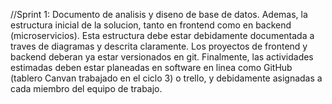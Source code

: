 //Sprint 1: Documento de analisis y diseno de base de datos.
Ademas, la estructura inicial de la solucion, tanto en frontend
como en backend (microservicios). Esta estructura debe estar
debidamente documentada a traves de diagramas y descrita
claramente. Los proyectos de frontend y backend deberan ya estar
versionados en git. Finalmente, las actividades estimadas deben
estar planeadas en software en linea como GitHub (tablero
Canvan trabajado en el ciclo 3) o trello, y debidamente asignadas
a cada miembro del equipo de trabajo.